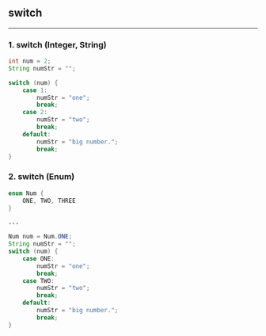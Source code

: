 ## switch

---

### 1. switch (Integer, String)

```java
int num = 2;
String numStr = "";

switch (num) {
    case 1:
        numStr = "one";
        break;
    case 2:
        numStr = "two";
        break;
    default:
        numStr = "big number.";
        break;
}
```

### 2. switch (Enum)

```java
enum Num {
    ONE, TWO, THREE
}

...

Num num = Num.ONE;
String numStr = "";
switch (num) {
    case ONE:
        numStr = "one";
        break;
    case TWO:
        numStr = "two";
        break;
    default:
        numStr = "big number.";
        break;
}
```